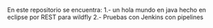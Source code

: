 En este repositorio se encuentra:
1.- un hola mundo en java hecho en eclipse por REST para wildfly
2.- Pruebas con Jenkins con pipelines
